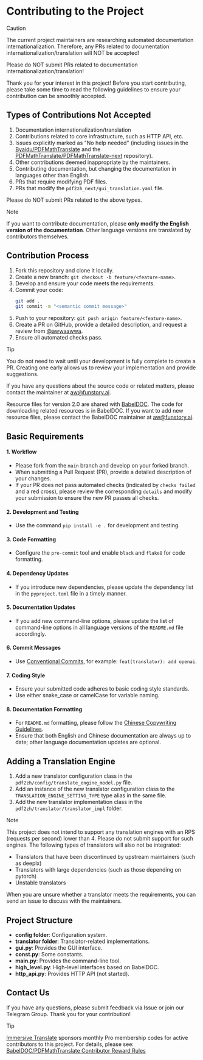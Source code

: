 <!-- CHUNK ID: chunk_53390D48  CHUNK TYPE: header START_LINE:1 -->
# Contributing to the Project

<!-- CHUNK ID: chunk_A71D833E  CHUNK TYPE: blockquote START_LINE:3 -->
> [!CAUTION]
>
> The current project maintainers are researching automated documentation internationalization. Therefore, any PRs related to documentation internationalization/translation will NOT be accepted!
>
> Please do NOT submit PRs related to documentation internationalization/translation!

<!-- CHUNK ID: chunk_D57757D9  CHUNK TYPE: paragraph START_LINE:9 -->
Thank you for your interest in this project! Before you start contributing, please take some time to read the following guidelines to ensure your contribution can be smoothly accepted.

<!-- CHUNK ID: chunk_FB836CBD  CHUNK TYPE: header START_LINE:11 -->
## Types of Contributions Not Accepted

<!-- CHUNK ID: chunk_D91B42A2  CHUNK TYPE: list START_LINE:13 -->
1. Documentation internationalization/translation
2. Contributions related to core infrastructure, such as HTTP API, etc.
3. Issues explicitly marked as "No help needed" (including issues in the [Byaidu/PDFMathTranslate](Byaidu/PDFMathTranslate) and the [PDFMathTranslate/PDFMathTranslate-next](PDFMathTranslate/PDFMathTranslate-next) repository).
4. Other contributions deemed inappropriate by the maintainers.
5. Contributing documentation, but changing the documentation in languages other than English.
6. PRs that require modifying PDF files.
7. PRs that modify the `pdf2zh_next/gui_translation.yaml` file.

<!-- CHUNK ID: chunk_7828B7C7  CHUNK TYPE: paragraph START_LINE:21 -->
Please do NOT submit PRs related to the above types.

<!-- CHUNK ID: chunk_56FADEC9  CHUNK TYPE: blockquote START_LINE:23 -->
> [!NOTE]
>
> If you want to contribute documentation, please **only modify the English version of the documentation**. Other language versions are translated by contributors themselves.

<!-- CHUNK ID: chunk_485712CB  CHUNK TYPE: header START_LINE:27 -->
## Contribution Process

<!-- CHUNK ID: chunk_4D698FBF  CHUNK TYPE: list START_LINE:29 -->
1. Fork this repository and clone it locally.
2. Create a new branch: `git checkout -b feature/<feature-name>`.
3. Develop and ensure your code meets the requirements.
4. Commit your code:
   ```bash
   git add .
   git commit -m "<semantic commit message>"
   ```
5. Push to your repository: `git push origin feature/<feature-name>`.
6. Create a PR on GitHub, provide a detailed description, and request a review from [@awwaawwa](https://github.com/awwaawwa).
7. Ensure all automated checks pass.

<!-- CHUNK ID: chunk_89A6F55A  CHUNK TYPE: blockquote START_LINE:41 -->
> [!TIP]
>
> You do not need to wait until your development is fully complete to create a PR. Creating one early allows us to review your implementation and provide suggestions.
>
> If you have any questions about the source code or related matters, please contact the maintainer at aw@funstory.ai.
>
> Resource files for version 2.0 are shared with [BabelDOC](https://github.com/funstory-ai/BabelDOC). The code for downloading related resources is in BabelDOC. If you want to add new resource files, please contact the BabelDOC maintainer at aw@funstory.ai.

<!-- CHUNK ID: chunk_E7638696  CHUNK TYPE: header START_LINE:49 -->
## Basic Requirements

<!-- CHUNK ID: chunk_4D251FB3  CHUNK TYPE: paragraph START_LINE:51 -->
<h4 id="sop">1. Workflow</h4>

<!-- CHUNK ID: chunk_8FDDA473  CHUNK TYPE: list START_LINE:53 -->
   - Please fork from the `main` branch and develop on your forked branch.
   - When submitting a Pull Request (PR), provide a detailed description of your changes.
   - If your PR does not pass automated checks (indicated by `checks failed` and a red cross), please review the corresponding `details` and modify your submission to ensure the new PR passes all checks.


<!-- CHUNK ID: chunk_19D447DF  CHUNK TYPE: paragraph START_LINE:58 -->
<h4 id="dev&test">2. Development and Testing</h4>

<!-- CHUNK ID: chunk_65AB8932  CHUNK TYPE: list START_LINE:60 -->
   - Use the command `pip install -e .` for development and testing.


<!-- CHUNK ID: chunk_B4865580  CHUNK TYPE: paragraph START_LINE:63 -->
<h4 id="format">3. Code Formatting</h4>

<!-- CHUNK ID: chunk_E8324FFA  CHUNK TYPE: list START_LINE:65 -->
   - Configure the `pre-commit` tool and enable `black` and `flake8` for code formatting.


<!-- CHUNK ID: chunk_7A584B10  CHUNK TYPE: paragraph START_LINE:68 -->
<h4 id="requpdate">4. Dependency Updates</h4>

<!-- CHUNK ID: chunk_BE2E8298  CHUNK TYPE: list START_LINE:70 -->
   - If you introduce new dependencies, please update the dependency list in the `pyproject.toml` file in a timely manner.


<!-- CHUNK ID: chunk_1615D8D8  CHUNK TYPE: paragraph START_LINE:73 -->
<h4 id="docupdate">5. Documentation Updates</h4>

<!-- CHUNK ID: chunk_725E4B8A  CHUNK TYPE: list START_LINE:75 -->
   - If you add new command-line options, please update the list of command-line options in all language versions of the `README.md` file accordingly.


<!-- CHUNK ID: chunk_09178615  CHUNK TYPE: paragraph START_LINE:78 -->
<h4 id="commitmsg">6. Commit Messages</h4>

<!-- CHUNK ID: chunk_8007BC97  CHUNK TYPE: list START_LINE:80 -->
   - Use [Conventional Commits](https://www.conventionalcommits.org/en/v1.0.0/), for example: `feat(translator): add openai`.


<!-- CHUNK ID: chunk_F5439516  CHUNK TYPE: paragraph START_LINE:83 -->
<h4 id="codestyle">7. Coding Style</h4>

<!-- CHUNK ID: chunk_22ECCE1D  CHUNK TYPE: list START_LINE:85 -->
   - Ensure your submitted code adheres to basic coding style standards.
   - Use either snake_case or camelCase for variable naming.


<!-- CHUNK ID: chunk_2F60B8EB  CHUNK TYPE: paragraph START_LINE:89 -->
<h4 id="doctypo">8. Documentation Formatting</h4>

<!-- CHUNK ID: chunk_320F91BE  CHUNK TYPE: list START_LINE:91 -->
   - For `README.md` formatting, please follow the [Chinese Copywriting Guidelines](https://github.com/sparanoid/chinese-copywriting-guidelines).
   - Ensure that both English and Chinese documentation are always up to date; other language documentation updates are optional.

<!-- CHUNK ID: chunk_126AF33C  CHUNK TYPE: header START_LINE:94 -->
## Adding a Translation Engine

<!-- CHUNK ID: chunk_38A36DFF  CHUNK TYPE: list START_LINE:96 -->
1. Add a new translator configuration class in the `pdf2zh/config/translate_engine_model.py` file.
2. Add an instance of the new translator configuration class to the `TRANSLATION_ENGINE_SETTING_TYPE` type alias in the same file.
3. Add the new translator implementation class in the `pdf2zh/translator/translator_impl` folder.

<!-- CHUNK ID: chunk_F8D54300  CHUNK TYPE: blockquote START_LINE:100 -->
> [!NOTE]
>
> This project does not intend to support any translation engines with an RPS (requests per second) lower than 4. Please do not submit support for such engines.
> The following types of translators will also not be integrated:
> - Translators that have been discontinued by upstream maintainers (such as deeplx)
> - Translators with large dependencies (such as those depending on pytorch)
> - Unstable translators
>
> When you are unsure whether a translator meets the requirements, you can send an issue to discuss with the maintainers.

<!-- CHUNK ID: chunk_7ED6230D  CHUNK TYPE: header START_LINE:110 -->
## Project Structure

<!-- CHUNK ID: chunk_9004E6A3  CHUNK TYPE: list START_LINE:112 -->
- **config folder**: Configuration system.
- **translator folder**: Translator-related implementations.
- **gui.py**: Provides the GUI interface.
- **const.py**: Some constants.
- **main.py**: Provides the command-line tool.
- **high_level.py**: High-level interfaces based on BabelDOC.
- **http_api.py**: Provides HTTP API (not started).

<!-- CHUNK ID: chunk_0C087ADF  CHUNK TYPE: header START_LINE:120 -->
## Contact Us

<!-- CHUNK ID: chunk_2FB8F835  CHUNK TYPE: paragraph START_LINE:122 -->
If you have any questions, please submit feedback via Issue or join our Telegram Group. Thank you for your contribution!

<!-- CHUNK ID: chunk_C2A414AC  CHUNK TYPE: blockquote START_LINE:124 -->
> [!TIP]
>
> [Immersive Translate](https://immersivetranslate.com) sponsors monthly Pro membership codes for active contributors to this project. For details, please see: [BabelDOC/PDFMathTranslate Contributor Reward Rules](https://funstory-ai.github.io/BabelDOC/CONTRIBUTOR_REWARD/)